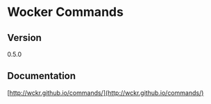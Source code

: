 Wocker Commands
===========

## Version

0.5.0

## Documentation

[http://wckr.github.io/commands/](http://wckr.github.io/commands/)
